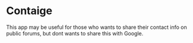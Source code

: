 Contaige
========

This app may be useful for those who wants to share their contact info on public forums, but dont wants to share this with Google.
